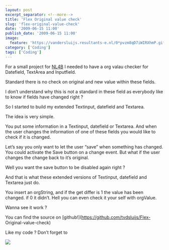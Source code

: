 ```yaml
---
layout: post
excerpt_separator: <!--more-->
title: 'Flex Original value check'
slug: 'flex-original-value-check'
date: '2009-06-15 11:00'
publish_date: '2009-06-15 11:00'
image:
  feature: 'https://vandersluijs.resultants-e.nl/0*pvzm8qD7iWIRXhmP.gif'
category: ['Coding']
tags: ['Coding']
---
```

For a small project for [NL4B](http://www.nl4b.com/ "NL for Business") I
needed to have a org valau checker for Datefield, TextArea and Inputfield.  
  
Standard there is no check on original and new value within these fields.  
  
I don’t understand why this is not a standard in these field as everybody like
to know if fields have changed right ?  
  
So I started to build my extended Textinput, datefield and Textarea.  
  
  
  
The idea is very simple.  
  
You put some information in a Textinput, datefield or Textarea. And when the
user changes the information of one of these fields you would like to check if
it is changed.  
  
Let’s say you only want to let the user “save” when something has changed. You
could activate the Save button on a change event. But what if the user changes
the change back to it’s original.  
  
Well you want the save button to be disabled again right ?  
  
And that is what these extended versions of Textinput, datefield and Textarea
just do.  
  
You insert an orgString, and if the get differ is 1 the value has been
changed. if 0 it didn’t. Hell you can even check it your self with orgValue.  
  
Wanna see it work ?

You can find the source on [github!](https://github.com/tvdsluijs/Flex-
Original-value-check)  
  
Like my code ? Don’t forget to

![](https://vandersluijs.resultants-e.nl/0*pvzm8qD7iWIRXhmP.gif)

